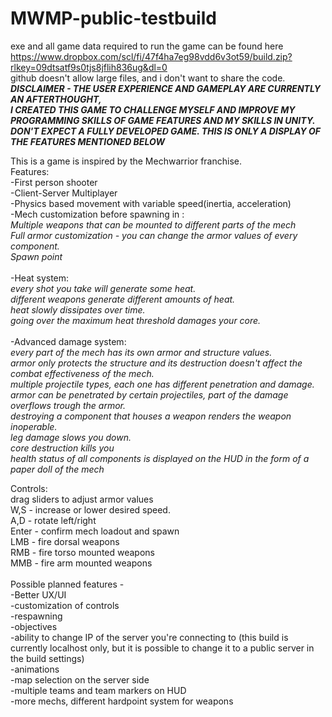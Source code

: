 # MWMP-public-testbuild
exe and all game data required to run the game can be found here \
https://www.dropbox.com/scl/fi/47f4ha7eg98vdd6v3ot59/build.zip?rlkey=09dtsatf9s0tjs8jflih836ug&dl=0 \
github doesn't allow large files, and i don't want to share the code. \
***DISCLAIMER - THE USER EXPERIENCE AND GAMEPLAY ARE CURRENTLY AN AFTERTHOUGHT, \
I CREATED THIS GAME TO CHALLENGE MYSELF AND IMPROVE MY PROGRAMMING SKILLS OF GAME FEATURES AND MY SKILLS IN UNITY.
DON'T EXPECT A FULLY DEVELOPED GAME. THIS IS ONLY A DISPLAY OF THE FEATURES MENTIONED BELOW***

This is a game is inspired by the Mechwarrior franchise. \
Features: \
-First person shooter \
-Client-Server Multiplayer \
-Physics based movement with variable speed(inertia, acceleration) \
-Mech customization before spawning in : \
*Multiple weapons that can be mounted to different parts of the mech \
Full armor customization - you can change the armor values of every component. \
Spawn point* \
\
-Heat system: \
*every shot you take will generate some heat. \
different weapons generate different amounts of heat. \
heat slowly dissipates over time. \
going over the maximum heat threshold damages your core.* \
\
-Advanced damage system:  \
*every part of the mech has its own armor and structure values. \
armor only protects the structure and its destruction doesn't affect the combat effectiveness of the mech. \
multiple projectile types, each one has different penetration and damage. \
armor can be penetrated by certain projectiles, part of the damage overflows trough the armor. \
destroying a component that houses a weapon renders the weapon inoperable. \
leg damage slows you down. \
core destruction kills you \
health status of all components is displayed on the HUD in the form of a paper doll of the mech* 

Controls: \
drag sliders to adjust armor values \
W,S - increase or lower desired speed. \
A,D - rotate left/right \
Enter - confirm mech loadout and spawn \
LMB - fire dorsal weapons \
RMB - fire torso mounted weapons \
MMB - fire arm mounted weapons \
 \
Possible planned features -  \
-Better UX/UI \
-customization of controls \
-respawning \
-objectives \
-ability to change IP of the server you're connecting to (this build is currently localhost only, but it is possible to change it to a public server in the build settings) \
-animations \
-map selection on the server side \
-multiple teams and team markers on HUD \
-more mechs, different hardpoint system for weapons 



